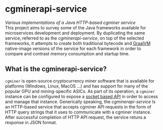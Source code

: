 # cgminerapi-service
*Various implementations of a Java HTTP-based cgminer service*  
This project aims to survey some of the Java frameworks available for microservices development and deployment.  By
duplicating the same service, referred to as the *cgminerapi-service*, on top of the selected frameworks,
it attempts to create both traditional bytecode and [GraalVM](https://www.graalvm.org/) native-image versions
of the service for each framework in order to compare and contrast memory consumption and startup
time.
## What is the cgminerapi-service?
```cgminer``` is open-source cryptocurrency miner software that is available for platforms (Windows, Linux, MacOS ...)
and has support for many of the popular GPU and mining-specific ASICs.  As part of its operation,
a ```cgminer``` instance can be configured to expose a
[socket based API](https://github.com/ckolivas/cgminer/blob/v4.10.0/API-README) in order to
access and manage that instance.  Generically speaking, the *cgminerapi-service* Is an HTTP-based service that accepts
cgminer API requests in the form of HTTP query strings that it uses to communicate with a cgminer instance.
After successful completion of HTTP API request, the service retuns a response in JSON format.
